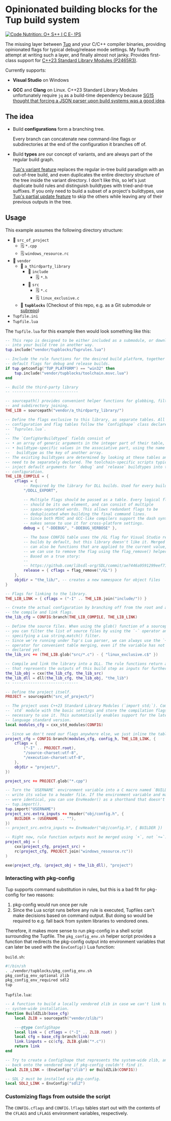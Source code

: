 # Opinionated building blocks for the Tup build system

[![Code Nutrition: O+ S++ I C E- !PS](http://code.grevit.net:8084/badge/O%2B_S%2B%2B_I_C_E-___!PS)](http://code.grevit.net:8084/facts/O%2B_S%2B%2B_I_C_E-___!PS)

The missing layer between [Tup](https://gittup.org/tup) and your C/C++ compiler binaries, providing opinionated flags for typical debug/release mode settings.
My fourth attempt at writing such a layer, and finally almost not janky.
Provides first-class support for [C++23 Standard Library Modules (P2465R3)](https://wg21.link/P2465R3).

Currently supports:

* **Visual Studio** on Windows

* **GCC** and **Clang** on Linux.
  C++23 Standard Library Modules unfortunately require `jq` as a build-time dependency because [SG15 thought that forcing a JSON parser upon build systems was a good idea](https://www.open-std.org/jtc1/sc22/wg21/docs/papers/2024/p3286r0.pdf).

## The idea

* Build **configurations** form a branching tree.

  Every branch can concatenate new command-line flags or subdirectories at the end of the configuration it branches off of.

* Build **types** are our concept of variants, and are always part of the regular build graph.

  [Tup's variant feature](https://gittup.org/tup/manual.html#lbAL) replaces the regular in-tree build paradigm with an out-of-tree build, and even duplicates the entire directory structure of the tree inside the variant directory.
  I don't like this, so let's just duplicate build rules and distinguish buildtypes with tried-and-true suffixes. If you only need to build a subset of a project's buildtypes, use [Tup's partial update feature](https://gittup.org/tup/manual.html#lbAD) to skip the others while leaving any of their previous outputs in the tree.

## Usage

This example assumes the following directory structure:

* 📂 `src_of_project`
  * 🗒️ `*.cpp`
  * 🗒️ `windows_resource.rc`
* 📂 `vendor`
  * 📂 `a_thirdparty_library`
    * 📂 `include`
      * 🗒️ `*.h`
    * 📂 `src`
      * 🗒️ `*.c`
      * 🗒️ `linux_exclusive.c`
  * 📁 **`tupblocks`** (Checkout of this repo, e.g. as a Git submodule or [subrepo](https://github.com/ingydotnet/git-subrepo))
* `Tupfile.ini`
* `Tupfile.lua`

The `Tupfile.lua` for this example then would look something like this:

```lua
-- This repo is designed to be either included as a submodule, or downloaded
-- into your build tree in another way.
tup.include("vendor/tupblocks/Tuprules.lua")

-- Include the rule functions for the desired build platform, together with
-- default flags for debug and release builds.
if tup.getconfig("TUP_PLATFORM") == "win32" then
	tup.include("vendor/tupblocks/toolchain.msvc.lua")
end

-- Build the third-party library
-- -----------------------------

-- sourcepath() provides convenient helper functions for globbing, filtering,
-- and subdirectory joining.
THE_LIB = sourcepath("vendor/a_thirdparty_library/")

-- Define the flags exclusive to this library, as separate tables. All of these
-- configuration and flag tables follow the `ConfigShape` class declared in
-- `Tuprules.lua`.
--
-- The `ConfigVarBuildtyped` fields consist of
-- • an array of generic arguments in the integer part of their table, and
-- • buildtype-specific values in the associative part, using the name of the
--   buildtype as the key of another array.
-- The existing buildtypes are determined by looking at these tables and don't
-- need to be separately declared. The toolchain-specific scripts typically
-- inject default arguments for `debug` and `release` buildtypes into the root
-- configuration.
THE_LIB_COMPILE = {
	cflags = {
		-- Required by the library for DLL builds. Used for every buildtype.
		"/DDLL_EXPORT",

		-- Multiple flags should be passed as a table. Every logical flag
		-- should be its own element, and can consist of multiple
		-- space-separated words. This allows redundant flags to be
		-- deduplicated when building the final command lines.
		-- Since both MSVC and GCC-like compilers support the dash syntax, it
		-- makes sense to use it for cross-platform settings.
		debug = { "-DDEBUG", "-DDEBUG_VERBOSE" },

		-- The base CONFIG table uses the /GL flag for Visual Studio release
		-- builds by default, but this library doesn't like it. Merged settings
		-- can also be functions that are applied to the current value, which
		-- we can use to remove the flag using the flag_remove() helper.
		-- Based on a true story:
		--
		-- https://github.com/libsdl-org/SDL/commit/ae7446a9591299eef719f82403c
		release = { cflags = flag_remove("/GL") }
	},
	objdir = "the_lib/", -- creates a new namespace for object files
}

-- Flags for linking to the library.
THE_LIB_LINK = { cflags = ("-I" .. THE_LIB.join("include/")) }

-- Create the actual configuration by branching off from the root and adding
-- the compile and link flags.
the_lib_cfg = CONFIG:branch(THE_LIB_COMPILE, THE_LIB_LINK)

-- Define the source files. When using the glob() function of a sourcepath(),
-- you can filter the list of source files by using the `-` operator and
-- specifying a Lua string.match() filter.
-- Since we're running under Tup's Lua parser, we can always use the `+=`
-- operator for convenient table merging, even if the variable has not been
-- declared yet.
the_lib_src += (THE_LIB.glob("src/*.c") - { "linux_exclusive.c$" })

-- Compile and link the library into a DLL. The rule functions return a table
-- that represents the outputs of this build step as inputs for further steps.
the_lib_obj = cxx(the_lib_cfg, the_lib_src)
the_lib_dll = dll(the_lib_cfg, the_lib_obj, "the_lib")
-- -----------------------------

-- Define the project itself.
PROJECT = sourcepath("src_of_project/")

-- The project uses C++23 Standard Library Modules (`import std;`). Compile the
-- `std` module with the basic settings and store the compilation flags
-- necessary to use it. This automatically enables support for the latest C++
-- language standard version.
local modules_cfg = cxx_std_modules(CONFIG)

-- Since we don't need our flags anywhere else, we just inline the table.
project_cfg = CONFIG:branch(modules_cfg, config_h, THE_LIB_LINK, {
	cflags = {
		("-I" .. PROJECT.root),
		"/source-charset:utf-8",
		"/execution-charset:utf-8",
	},
	objdir = "project/",
})

project_src += PROJECT.glob("*.cpp")

-- Turn the `USERNAME` environment variable into a C macro named `BUILDER` and
-- write its value to a header file. If the environment variable and macro name
-- were identical, you can use EnvHeader() as a shorthand that doesn't require
-- tup.import().
tup.import("USERNAME")
project_src.extra_inputs += Header("obj/config.h", {
	BUILDER = (USERNAME .. ""),
})
-- project_src.extra_inputs += EnvHeader("obj/config.h", { BUILDER })

-- Right now, rule function outputs must be merged using `+`, not `+=`.
project_obj = (
	cxx(project_cfg, project_src) +
	rc(project_cfg, PROJECT.join("windows_resource.rc"))
)

exe(project_cfg, (project_obj + the_lib_dll), "project")
```

### Interacting with pkg-config

Tup supports command substitution in rules, but this is a bad fit for pkg-config for two reasons:

1. pkg-config would run once per rule
2. Since the Lua script runs before any rule is executed, Tupfiles can't make decisions based on command output. But doing so would be required to e.g. fall back from system libraries to vendored ones.

Therefore, it makes more sense to run pkg-config in a shell script surrounding the Tupfile.
The `pkg_config_env.sh` helper script provides a function that redirects the pkg-config output into environment variables that can later be used with the `EnvConfig()` Lua function:

`build.sh`:

```sh
#!/bin/sh
. ./vendor/tupblocks/pkg_config_env.sh
pkg_config_env_optional zlib
pkg_config_env_required sdl2
tup
```

`Tupfile.lua`:

```lua
-- A function to build a locally vendored zlib in case we can't link to a
-- system-wide installation.
function BuildZLib(base_cfg)
	local ZLIB = sourcepath("vendor/zlib/")

	---@type ConfigShape
	local link = { cflags = ("-I" .. ZLIB.root) }
	local cfg = base_cfg:branch(link)
	link.linputs = cc(cfg, ZLIB.glob("*.c"))
	return link
end

-- Try to create a ConfigShape that represents the system-wide zlib, and fall
-- back onto the vendored one if pkg-config couldn't find it.
local ZLIB_LINK = (EnvConfig("zlib") or BuildZLib(CONFIG))

-- SDL 2 must be installed via pkg-config.
local SDL2_LINK = EnvConfig("sdl2")
```

### Customizing flags from outside the script

The `CONFIG.cflags` and `CONFIG.lflags` tables start out with the contents of the `CFLAGS` and `LFLAGS` environment variables, respectively.
